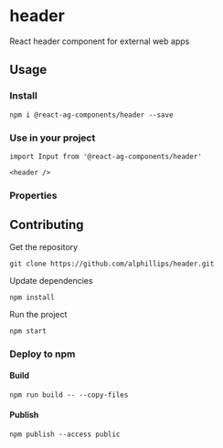 # header

React header component for external web apps

## Usage

### Install
```
npm i @react-ag-components/header --save
```
### Use in your project
```
import Input from '@react-ag-components/header'
```

```
<header />
```

### Properties


## Contributing

Get the repository
```
git clone https://github.com/alphillips/header.git
```

Update dependencies
```
npm install
```

Run the project
```
npm start
```

### Deploy to npm
#### Build
`npm run build -- --copy-files`

#### Publish
`npm publish --access public`
